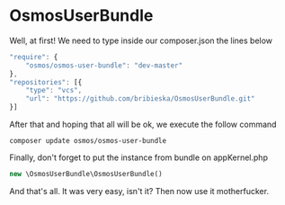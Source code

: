 # OsmosUserBundle

Well, at first! We need to type inside our composer.json the lines below

``` javascript
"require": {
    "osmos/osmos-user-bundle": "dev-master"
},
"repositories": [{
    "type": "vcs",
    "url": "https://github.com/bribieska/OsmosUserBundle.git"
}]
```

After that and hoping that all will be ok, we execute the follow command

```
composer update osmos/osmos-user-bundle
```

Finally, don't forget to put the instance from bundle on appKernel.php

``` php
new \OsmosUserBundle\OsmosUserBundle()
```

And that's all. It was very easy, isn't it? Then now use it motherfucker.